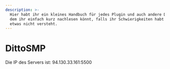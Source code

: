 ```yaml
---
description: >-
  Hier habt ihr ein kleines Handbuch für jedes Plugin und auch andere Dinge, in
  dem ihr einfach kurz nachlesen könnt, falls ihr Schwierigkeiten habt oder
  etwas nicht versteht.
---
```


# DittoSMP

Die IP des Servers ist: 94.130.33.161:5500



